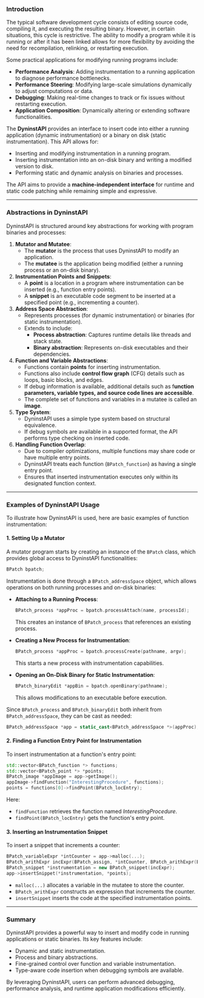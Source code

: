 ### Introduction

The typical software development cycle consists of editing source code, compiling it, and executing the resulting binary. However, in certain situations, this cycle is restrictive. The ability to modify a program while it is running or after it has been linked allows for more flexibility by avoiding the need for recompilation, relinking, or restarting execution.

Some practical applications for modifying running programs include:

- **Performance Analysis**: Adding instrumentation to a running application to diagnose performance bottlenecks.
- **Performance Steering**: Modifying large-scale simulations dynamically to adjust computations or data.
- **Debugging**: Making real-time changes to track or fix issues without restarting execution.
- **Application Composition**: Dynamically altering or extending software functionalities.

The **DyninstAPI** provides an interface to insert code into either a running application (dynamic instrumentation) or a binary on disk (static instrumentation). This API allows for:

- Inserting and modifying instrumentation in a running program.
- Inserting instrumentation into an on-disk binary and writing a modified version to disk.
- Performing static and dynamic analysis on binaries and processes.

The API aims to provide a **machine-independent interface** for runtime and static code patching while remaining simple and expressive.

---

### Abstractions in DyninstAPI

DyninstAPI is structured around key abstractions for working with program binaries and processes:

1. **Mutator and Mutatee**:
    - The **mutator** is the process that uses DyninstAPI to modify an application.
    - The **mutatee** is the application being modified (either a running process or an on-disk binary).
2. **Instrumentation Points and Snippets**:
    - A **point** is a location in a program where instrumentation can be inserted (e.g., function entry points).
    - A **snippet** is an executable code segment to be inserted at a specified point (e.g., incrementing a counter).
3. **Address Space Abstraction**:
    - Represents processes (for dynamic instrumentation) or binaries (for static instrumentation).
    - Extends to include:
        - **Process abstraction**: Captures runtime details like threads and stack state.
        - **Binary abstraction**: Represents on-disk executables and their dependencies.
4. **Function and Variable Abstractions**:
    - Functions contain **points** for inserting instrumentation.
    - Functions also include **control flow graph** (CFG) details such as loops, basic blocks, and edges.
    - If debug information is available, additional details such as f**unction parameters, variable types, and source code lines are accessible**.
    - The complete set of functions and variables in a mutatee is called an **image**.
5. **Type System**:
    - DyninstAPI uses a simple type system based on structural equivalence.
    - If debug symbols are available in a supported format, the API performs type checking on inserted code.
6. **Handling Function Overlap**:
    - Due to compiler optimizations, multiple functions may share code or have multiple entry points.
    - DyninstAPI treats each function (`BPatch_function`) as having a single entry point.
    - Ensures that inserted instrumentation executes only within its designated function context.

---

### Examples of DyninstAPI Usage

To illustrate how DyninstAPI is used, here are basic examples of function instrumentation:

#### 1. Setting Up a Mutator

A mutator program starts by creating an instance of the `BPatch` class, which provides global access to DyninstAPI functionalities:

```cpp
BPatch bpatch;
```

Instrumentation is done through a `BPatch_addressSpace` object, which allows operations on both running processes and on-disk binaries:

- **Attaching to a Running Process**:
    
    ```cpp
    BPatch_process *appProc = bpatch.processAttach(name, processId);
    ```
    
    This creates an instance of `BPatch_process` that references an existing process.
    
- **Creating a New Process for Instrumentation**:
    
    ```cpp
    BPatch_process *appProc = bpatch.processCreate(pathname, argv);
    ```
    
    This starts a new process with instrumentation capabilities.
    
- **Opening an On-Disk Binary for Static Instrumentation**:
    
    ```cpp
    BPatch_binaryEdit *appBin = bpatch.openBinary(pathname);
    ```
    
    This allows modifications to an executable before execution.
    

Since `BPatch_process` and `BPatch_binaryEdit` both inherit from `BPatch_addressSpace`, they can be cast as needed:

```cpp
BPatch_addressSpace *app = static_cast<BPatch_addressSpace *>(appProc);
```

#### 2. Finding a Function Entry Point for Instrumentation

To insert instrumentation at a function's entry point:

```cpp
std::vector<BPatch_function *> functions;
std::vector<BPatch_point *> *points;
BPatch_image *appImage = app->getImage();
appImage->findFunction("InterestingProcedure", functions);
points = functions[0]->findPoint(BPatch_locEntry);
```

Here:

- `findFunction` retrieves the function named _InterestingProcedure_.
- `findPoint(BPatch_locEntry)` gets the function's entry point.

#### 3. Inserting an Instrumentation Snippet

To insert a snippet that increments a counter:

```cpp
BPatch_variableExpr *intCounter = app->malloc(...);
BPatch_arithExpr incExpr(BPatch_assign, *intCounter, BPatch_arithExpr(BPatch_plus, *intCounter, BPatch_constExpr(1)));
BPatch_snippet *instrumentation = new BPatch_snippet(incExpr);
app->insertSnippet(*instrumentation, *points);
```

- `malloc(...)` allocates a variable in the mutatee to store the counter.
- `BPatch_arithExpr` constructs an expression that increments the counter.
- `insertSnippet` inserts the code at the specified instrumentation points.

---

### Summary

DyninstAPI provides a powerful way to insert and modify code in running applications or static binaries. Its key features include:

- Dynamic and static instrumentation.
- Process and binary abstractions.
- Fine-grained control over function and variable instrumentation.
- Type-aware code insertion when debugging symbols are available.

By leveraging DyninstAPI, users can perform advanced debugging, performance analysis, and runtime application modifications efficiently.